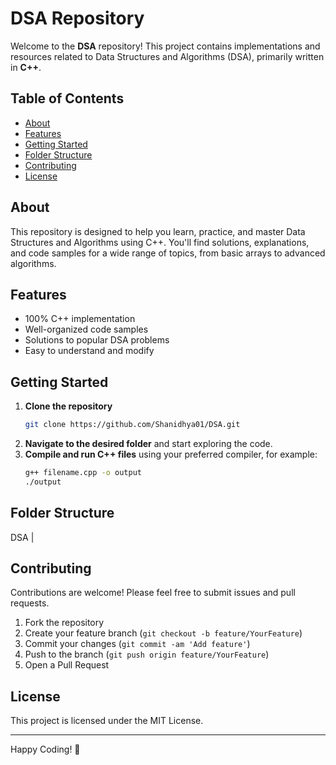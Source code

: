# DSA Repository

Welcome to the **DSA** repository! This project contains implementations and resources related to Data Structures and Algorithms (DSA), primarily written in **C++**.

## Table of Contents

- [About](#about)
- [Features](#features)
- [Getting Started](#getting-started)
- [Folder Structure](#folder-structure)
- [Contributing](#contributing)
- [License](#license)

## About

This repository is designed to help you learn, practice, and master Data Structures and Algorithms using C++. You'll find solutions, explanations, and code samples for a wide range of topics, from basic arrays to advanced algorithms.

## Features

- 100% C++ implementation
- Well-organized code samples
- Solutions to popular DSA problems
- Easy to understand and modify

## Getting Started

1. **Clone the repository**
    ```sh
    git clone https://github.com/Shanidhya01/DSA.git
    ```
2. **Navigate to the desired folder** and start exploring the code.
3. **Compile and run C++ files** using your preferred compiler, for example:
    ```sh
    g++ filename.cpp -o output
    ./output
    ```

## Folder Structure
DSA
|

## Contributing

Contributions are welcome! Please feel free to submit issues and pull requests.

1. Fork the repository
2. Create your feature branch (`git checkout -b feature/YourFeature`)
3. Commit your changes (`git commit -am 'Add feature'`)
4. Push to the branch (`git push origin feature/YourFeature`)
5. Open a Pull Request

## License

This project is licensed under the MIT License.

---

Happy Coding! 🚀
